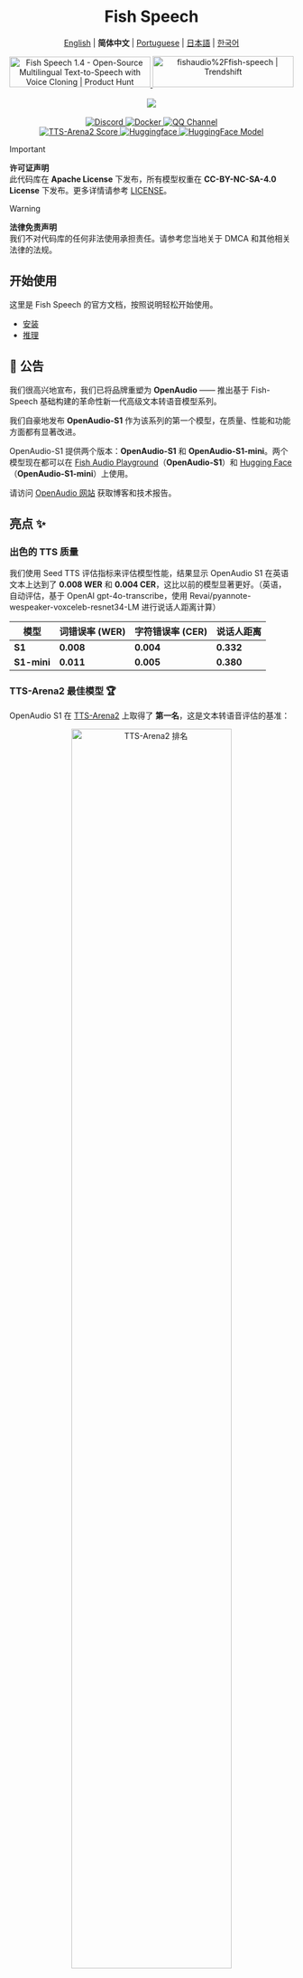 <div align="center">
<h1>Fish Speech</h1>

[English](../README.md) | **简体中文** | [Portuguese](README.pt-BR.md) | [日本語](README.ja.md) | [한국어](README.ko.md) <br>

<a href="https://www.producthunt.com/posts/fish-speech-1-4?embed=true&utm_source=badge-featured&utm_medium=badge&utm_souce=badge-fish&#0045;speech&#0045;1&#0045;4" target="_blank">
    <img src="https://api.producthunt.com/widgets/embed-image/v1/featured.svg?post_id=488440&theme=light" alt="Fish&#0032;Speech&#0032;1&#0046;4 - Open&#0045;Source&#0032;Multilingual&#0032;Text&#0045;to&#0045;Speech&#0032;with&#0032;Voice&#0032;Cloning | Product Hunt" style="width: 250px; height: 54px;" width="250" height="54" />
</a>
<a href="https://trendshift.io/repositories/7014" target="_blank">
    <img src="https://trendshift.io/api/badge/repositories/7014" alt="fishaudio%2Ffish-speech | Trendshift" style="width: 250px; height: 55px;" width="250" height="55"/>
</a>
<br>
</div>
<br>

<div align="center">
    <img src="https://count.getloli.com/get/@fish-speech?theme=asoul" /><br>
</div>

<br>

<div align="center">
    <a target="_blank" href="https://discord.gg/Es5qTB9BcN">
        <img alt="Discord" src="https://img.shields.io/discord/1214047546020728892?color=%23738ADB&label=Discord&logo=discord&logoColor=white&style=flat-square"/>
    </a>
    <a target="_blank" href="https://hub.docker.com/r/fishaudio/fish-speech">
        <img alt="Docker" src="https://img.shields.io/docker/pulls/fishaudio/fish-speech?style=flat-square&logo=docker"/>
    </a>
    <a target="_blank" href="https://pd.qq.com/s/bwxia254o">
      <img alt="QQ Channel" src="https://img.shields.io/badge/QQ-blue?logo=tencentqq">
    </a>
</div>

<div align="center">
    <a target="_blank" href="https://huggingface.co/spaces/TTS-AGI/TTS-Arena-V2">
      <img alt="TTS-Arena2 Score" src="https://img.shields.io/badge/TTS_Arena2-Rank_%231-gold?style=flat-square&logo=trophy&logoColor=white">
    </a>
    <a target="_blank" href="https://huggingface.co/spaces/fishaudio/fish-speech-1">
        <img alt="Huggingface" src="https://img.shields.io/badge/🤗%20-space%20demo-yellow"/>
    </a>
    <a target="_blank" href="https://huggingface.co/fishaudio/openaudio-s1-mini">
        <img alt="HuggingFace Model" src="https://img.shields.io/badge/🤗%20-models-orange"/>
    </a>
</div>

> [!IMPORTANT]
> **许可证声明**  
> 此代码库在 **Apache License** 下发布，所有模型权重在 **CC-BY-NC-SA-4.0 License** 下发布。更多详情请参考 [LICENSE](../LICENSE)。

> [!WARNING]
> **法律免责声明**  
> 我们不对代码库的任何非法使用承担责任。请参考您当地关于 DMCA 和其他相关法律的法规。

## 开始使用

这里是 Fish Speech 的官方文档，按照说明轻松开始使用。

- [安装](https://speech.fish.audio/zh/install/)
- [推理](https://speech.fish.audio/zh/inference/)

## 🎉 公告

我们很高兴地宣布，我们已将品牌重塑为 **OpenAudio** —— 推出基于 Fish-Speech 基础构建的革命性新一代高级文本转语音模型系列。

我们自豪地发布 **OpenAudio-S1** 作为该系列的第一个模型，在质量、性能和功能方面都有显著改进。

OpenAudio-S1 提供两个版本：**OpenAudio-S1** 和 **OpenAudio-S1-mini**。两个模型现在都可以在 [Fish Audio Playground](https://fish.audio)（**OpenAudio-S1**）和 [Hugging Face](https://huggingface.co/fishaudio/openaudio-s1-mini)（**OpenAudio-S1-mini**）上使用。

请访问 [OpenAudio 网站](https://openaudio.com/blogs/s1) 获取博客和技术报告。

## 亮点 ✨

### **出色的 TTS 质量**

我们使用 Seed TTS 评估指标来评估模型性能，结果显示 OpenAudio S1 在英语文本上达到了 **0.008 WER** 和 **0.004 CER**，这比以前的模型显著更好。（英语，自动评估，基于 OpenAI gpt-4o-transcribe，使用 Revai/pyannote-wespeaker-voxceleb-resnet34-LM 进行说话人距离计算）

| 模型 | 词错误率 (WER) | 字符错误率 (CER) | 说话人距离 |
|-------|----------------------|---------------------------|------------------|
| **S1** | **0.008**  | **0.004**  | **0.332** |
| **S1-mini** | **0.011** | **0.005** | **0.380** |

### **TTS-Arena2 最佳模型** 🏆

OpenAudio S1 在 [TTS-Arena2](https://arena.speechcolab.org/) 上取得了 **第一名**，这是文本转语音评估的基准：

<div align="center">
    <img src="assets/Elo.jpg" alt="TTS-Arena2 排名" style="width: 75%;" />
</div>

### **语音控制**
OpenAudio S1 **支持多种情感、语调和特殊标记** 来增强语音合成：

- **基础情感**：
```
(生气) (伤心) (兴奋) (惊讶) (满意) (高兴) 
(害怕) (担心) (沮丧) (紧张) (挫败) (郁闷)
(同情) (尴尬) (厌恶) (感动) (自豪) (放松)
(感激) (自信) (感兴趣) (好奇) (困惑) (快乐)
```

- **高级情感**：
```
(鄙视) (不开心) (焦虑) (歇斯底里) (冷漠) 
(不耐烦) (内疚) (轻蔑) (恐慌) (愤怒) (不情愿)
(热衷) (不赞成) (消极) (否认) (震惊) (严肃)
(讽刺) (安抚) (安慰) (真诚) (冷笑)
(犹豫) (屈服) (痛苦) (尴尬) (觉得有趣)
```

- **语调标记**：
```
(急促的语调) (喊叫) (尖叫) (耳语) (柔和的语调)
```

- **特殊音频效果**：
```
(笑声) (轻笑) (抽泣) (大声哭泣) (叹息) (喘息)
(呻吟) (人群笑声) (背景笑声) (观众笑声)
```

您也可以使用 哈,哈,哈 来控制，还有许多其他情况等待您自己探索。

(目前支持英语、中文和日语，更多语言即将推出！)

### **两种类型的模型**

| 模型 | 大小 | 可用性 | 特性 |
|-------|------|--------------|----------|
| **S1** | 4B 参数 | 在 [fish.audio](https://fish.audio) 上可用 | 功能齐全的旗舰模型 |
| **S1-mini** | 0.5B 参数 | 在 Hugging Face [hf space](https://huggingface.co/spaces/fishaudio/openaudio-s1-mini) 上可用 | 具有核心功能的精简版本 |

S1 和 S1-mini 都集成了在线人类反馈强化学习（RLHF）。
   
   ## **功能**

1. **零样本和少样本 TTS：** 输入 10 到 30 秒的语音样本以生成高质量的 TTS 输出。**详细指南请参见 [语音克隆最佳实践](https://docs.fish.audio/text-to-speech/voice-clone-best-practices)。**

2. **多语言和跨语言支持：** 只需将多语言文本复制并粘贴到输入框中——无需担心语言问题。目前支持英语、日语、韩语、中文、法语、德语、阿拉伯语和西班牙语。

3. **无音素依赖：** 模型具有强大的泛化能力，不依赖音素进行 TTS。它可以处理任何语言脚本的文本。

4. **高准确性：** 在 Seed-TTS Eval 上实现约 0.4% 的低 CER（字符错误率）和约 0.8% 的 WER（词错误率）。

5. **快速：** 通过 fish-tech 加速，在 Nvidia RTX 4060 笔记本电脑上实时因子约为 1:5，在 Nvidia RTX 4090 上为 1:15。

6. **WebUI 推理：** 具有易于使用的基于 Gradio 的 Web UI，兼容 Chrome、Firefox、Edge 和其他浏览器。

7. **GUI 推理：** 提供与 API 服务器无缝配合的 PyQt6 图形界面。支持 Linux、Windows 和 macOS。[查看 GUI](https://github.com/AnyaCoder/fish-speech-gui)。

8. **部署友好：** 通过对 Linux、Windows（macOS 即将推出）的原生支持，轻松设置推理服务器，最小化速度损失。

## **媒体和演示**

<div align="center">

### **社交媒体**
<a href="https://x.com/FishAudio/status/1929915992299450398" target="_blank">
    <img src="https://img.shields.io/badge/𝕏-Latest_Demo-black?style=for-the-badge&logo=x&logoColor=white" alt="X 上的最新演示" />
</a>

### **交互式演示**
<a href="https://fish.audio" target="_blank">
    <img src="https://img.shields.io/badge/Fish_Audio-Try_OpenAudio_S1-blue?style=for-the-badge" alt="试用 OpenAudio S1" />
</a>
<a href="https://huggingface.co/spaces/fishaudio/openaudio-s1-mini" target="_blank">
    <img src="https://img.shields.io/badge/Hugging_Face-Try_S1_Mini-yellow?style=for-the-badge" alt="试用 S1 Mini" />
</a>

### **视频展示**

<a href="https://www.youtube.com/watch?v=SYuPvd7m06A" target="_blank">
    <img src="../docs/assets/Thumbnail.jpg" alt="OpenAudio S1 Video" style="width: 50%;" />
</a>

### **音频样本**
<div style="margin: 20px 0;">
    <em> 展示我们跨不同语言和情感的多语言 TTS 功能的高质量音频样本即将推出。</em>
</div>

</div>

---

## 文档

- [构建环境](zh/install.md)
- [推理](zh/inference.md)

## 致谢

- [VITS2 (daniilrobnikov)](https://github.com/daniilrobnikov/vits2)
- [Bert-VITS2](https://github.com/fishaudio/Bert-VITS2)
- [GPT VITS](https://github.com/innnky/gpt-vits)
- [MQTTS](https://github.com/b04901014/MQTTS)
- [GPT Fast](https://github.com/pytorch-labs/gpt-fast)
- [GPT-SoVITS](https://github.com/RVC-Boss/GPT-SoVITS)
- [Qwen3](https://github.com/QwenLM/Qwen3)

## 技术报告 (V1.4)
```bibtex
@misc{fish-speech-v1.4,
      title={Fish-Speech: Leveraging Large Language Models for Advanced Multilingual Text-to-Speech Synthesis},
      author={Shijia Liao and Yuxuan Wang and Tianyu Li and Yifan Cheng and Ruoyi Zhang and Rongzhi Zhou and Yijin Xing},
      year={2024},
      eprint={2411.01156},
      archivePrefix={arXiv},
      primaryClass={cs.SD},
      url={https://arxiv.org/abs/2411.01156},
}
```
